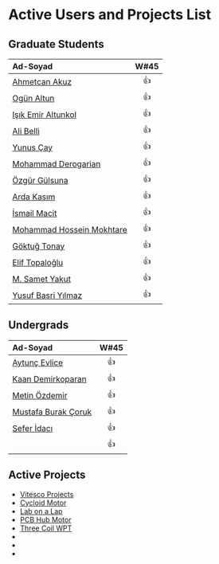 # Active Users and Projects List


## Graduate Students

|      Ad-Soyad    | W#45|
|:-----------------|:---------------:|
| [Ahmetcan Akuz](https://github.com/ahmetcan-akuz)    | :+1: |
| [Ogün Altun](https://github.com/ogunaltun)    | :+1: |
| [Işık Emir Altunkol](https://github.com/emir-altunkol)    | :+1: |
| [Ali Belli](https://github.com/alibelli)    | :+1: |
| [Yunus Çay](https://github.com/cayunus)    | :+1: |
| [Mohammad Derogarian](https://github.com/MDerogarian)    | :+1: |
| [Özgür Gülsuna](https://github.com/ozgurgulsuna)    | :+1: |
| [Arda Kasım](https://github.com/ardakasim)    | :+1: |
| [İsmail Macit](https://github.com/ismailmacit)    | :+1: |
| [Mohammad Hossein Mokhtare](https://github.com/Mohammad-M93)    | :+1: |
| [Göktuğ Tonay](https://github.com/Gktut)    | :+1: |
| [Elif Topaloğlu](https://github.com/eliftplgl)    | :+1: |
| [M. Samet Yakut](https://github.com/sametyakut)    | :+1: |
| [Yusuf Basri Yılmaz](https://github.com/yusufbyilmaz)    | :+1: |


## Undergrads
|      Ad-Soyad    | W#45|
|:-----------------|:---------------:|
| [Aytunç Evlice](https://github.com/aytunc-evlice)    | :+1: |
| [Kaan Demirkoparan](https://github.com/KaanDemirkoparan)    | :+1: |
| [Metin Özdemir](https://github.com/metinozdemir01)    | :+1: |
| [Mustafa Burak Çoruk](https://github.com/MustafaBurakCORUK)    | :+1: |
| [Sefer İdacı](https://github.com/seferidaci)    | :+1: |
| []()    | :+1: |


## Active Projects

- [Vitesco Projects](https://github.com/odtu/VITESCO-METU)
- [Cycloid Motor](https://github.com/odtu/Cycloid-Integrated-Robotic-Actuator)
- [Lab on a Lap](https://github.com/odtu/lab-on-a-lap)
- [PCB Hub Motor](https://github.com/odtu/PCB-Hub-Motor)
- [Three Coil WPT](https://github.com/odtu/Three-Coil-Concurrent-WPT)
- []()
- []()
- []()

